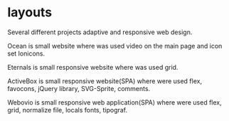 # layouts
Several different projects adaptive and responsive web design.

Ocean is small website where was used video on the main page and icon set Ionicons.

Eternals is small responsive website where was used grid.

ActiveBox is small responsive website(SPA) where were used flex, favocons, jQuery library, SVG-Sprite, comments.

Webovio is small responsive web application(SPA) where were used flex, grid, normalize file, locals fonts, tipograf.
